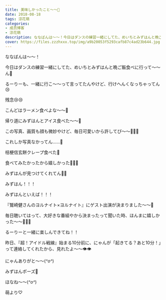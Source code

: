 ```yaml
---
title: 美味しかったこと〜〜🐥
date: 2018-08-18
tags: 涼花萌
categories: 
- 成员博客
- 涼花萌
description: ななばんは〜〜！今日はダンスの練習一緒にしてた、めいちとみずはんと晩ご飯食べに行って〜〜ん💓るーりーも、一緒に行こ〜〜って言ってたんやけど、行けへんくなっちゃってん😢...
cover: https://files.zzzhxxx.top/img/a9b20053f5293cafb87c4ad23b644.jpg 
---
```






ななばんは〜〜！




今日はダンスの練習一緒にしてた、めいちとみずはんと晩ご飯食べに行って〜〜ん💓


るーりーも、一緒に行こ〜〜って言ってたんやけど、行けへんくなっちゃってん😢


残念😢😢




こんどはラーメン食べよな〜〜🍜









帰り道にみずはんとアイス食べた〜〜🍦 








この写真、画質も顔も微妙やけど、毎日可愛いから許してぴ〜〜🐥💓💓



これしか写真なかってん……🙈






桔梗信玄餅クレープ食べた💓



食べてみたかったから嬉しかった💓💓💓




みずはんが見つけてくれてん💓💓






みずはん！！！



みずはんといえば！！！




『鷲崎健さんのヨルナイト×ヨルナイト』にゲスト出演が決まりました〜〜🎉



毎日聴いてはって、大好きな番組やから決まったって聞いた時、ほんまに嬉しかった〜〜💓💓💓




るーりーと一緒に楽しんできてね！！










昨日、『超！アイドル戦線』始まる10分前に、にゃんが「起きてる？あと10分！」って連絡してくれたから、見れたよ〜〜👁👁



にゃんありがと〜〜(*^o^*)










みずはんポーズ🤔







ほなね〜〜(*^o^*)



萌より♡



